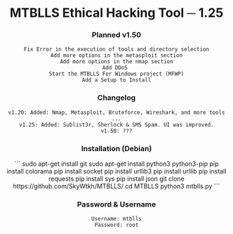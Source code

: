 <div align="center">
  <h1>MTBLLS Ethical Hacking Tool ─ 1.25</h1>
  
<h3>Planned v1.50</h3>
  
```
Fix Error in the execution of tools and directory selection
Add more options in the metasploit section
Add more options in the nmap section
Add DDoS 
Start the MTBLLS For Windows project (MFWP)
Add a Setup to Install
```
  
  <h3>Changelog</h3>
  
```
v1.20: Added: Nmap, Metasploit, Bruteforce, Wireshark, and more tools ...
v1.25: Added: Sublist3r, Sherlock & SMS Spam. UI was improved.
v1.50: ???
```
  <h3>Installation (Debian)</h3>
```
sudo apt-get install git
sudo apt-get install python3 python3-pip
pip install colorama
pip install socket
pip install urllib3
pip install urllib
pip install requests
pip install sys
pip install json
git clone https://github.com/SkyWtkh/MTBLLS/
cd MTBLLS
python3 mtblls.py
``` 
  <h3>Password & Username</h3>
  
```
Username: mtblls
Password: root
```

